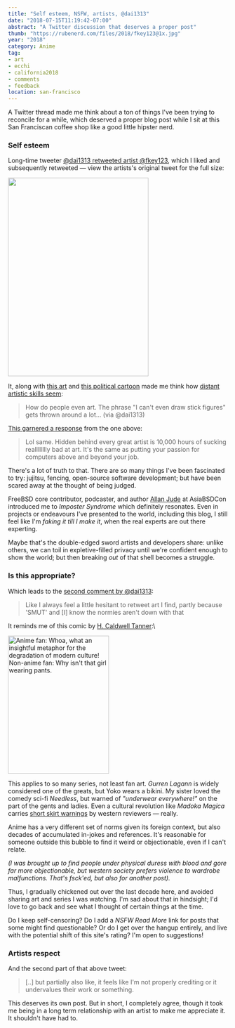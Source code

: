 ```yaml
---
title: "Self esteem, NSFW, artists, @dai1313"
date: "2018-07-15T11:19:42-07:00"
abstract: "A Twitter discussion that deserves a proper post"
thumb: "https://rubenerd.com/files/2018/fkey123@1x.jpg"
year: "2018"
category: Anime
tag:
- art
- ecchi
- california2018
- comments
- feedback
location: san-francisco
---
```

A Twitter thread made me think about a ton of things I've been trying to reconcile for a while, which deserved a proper blog post while I sit at this San Franciscan coffee shop like a good little hipster nerd.


### Self esteem

Long-time tweeter [@dai1313 retweeted artist @fkey123], which I liked and subsequently retweeted — view the artists's original tweet for the full size:

<p><a href="https://twitter.com/fkey123/status/1017959468179623938"><img src="https://rubenerd.com/files/2018/fkey123@1x.jpg" srcset="https://rubenerd.com/files/2018/fkey123@1x.jpg 1x, https://rubenerd.com/files/2018/fkey123@2x.jpg 2x" alt="" style="width:320px; height:452px;" /></a></p>

It, along with [this art] and [this political cartoon] made me think how [distant artistic skills seem]\:

> How do people even art. The phrase "I can't even draw stick figures" gets thrown around a lot... (via @dai1313)

[This garnered a response] from the one above\:

> Lol same. Hidden behind every great artist is 10,000 hours of sucking realllllllly bad at art. It's the same as putting your passion for computers above and beyond your job.

There's a lot of truth to that. There are so many things I've been fascinated to try: jujitsu, fencing, open-source software development; but have been scared away at the thought of being judged.

FreeBSD core contributor, podcaster, and author [Allan Jude] at AsiaBSDCon introduced me to *Imposter Syndrome* which definitely resonates. Even in projects or endeavours I've presented to the world, including this blog, I still feel like I'm *faking it till I make it*, when the real experts are out there experting.

Maybe that's the double-edged sword artists and developers share: unlike others, we can toil in expletive-filled privacy until we're confident enough to show the world; but then breaking *out* of that shell becomes a struggle.

[distant artistic skills seem]: https://twitter.com/Rubenerd/status/1018185650367913984
[@dai1313 retweeted artist @fkey123]: https://twitter.com/fkey123/status/1017959468179623938
[This garnered a response]: https://twitter.com/dai1313/status/1018186171028066304
[this art]: https://twitter.com/Rubenerd/status/1018185722606510086
[this political cartoon]: https://twitter.com/SatPaper/status/1017925412578562048
[Allan Jude]: https://twitter.com/allanjude

### Is this appropriate?

Which leads to the [second comment by @dai1313]\:

> Like I always feel a little hesitant to retweet art I find, partly because 'SMUT' and [I] know the normies aren't down with that

It reminds me of this comic by [H. Caldwell Tanner]:\

<p><img src="https://rubenerd.com/files/2018/loldwell@1x.png" srcset="https://rubenerd.com/files/2018/loldwell@1x.png 1x, https://rubenerd.com/files/2018/loldwell@2x.png 2x" alt="Anime fan: Whoa, what an insightful metaphor for the degradation of modern culture! Non-anime fan: Why isn't that girl wearing pants." style="width:230px; height:314px;" /></p> 

This applies to so many series, not least fan art. *Gurren Lagann* is widely considered one of the greats, but Yoko wears a bikini. My sister loved the comedy sci-fi *Needless*, but warned of *"underwear everywhere!"* on the part of the gents and ladies. Even a cultural revolution like *Madoka Magica* carries [short skirt warnings] by western reviewers — really.

Anime has a very different set of norms given its foreign context, but also decades of accumulated in-jokes and references. It's reasonable for someone outside this bubble to find it weird or objectionable, even if I can't relate.

*(I was brought up to find people under physical duress with blood and gore far more objectionable, but western society prefers violence to wardrobe malfunctions. That's fsck'ed, but also for another post).*

Thus, I gradually chickened out over the last decade here, and avoided sharing art and series I was watching. I'm sad about that in hindsight; I'd love to go back and see what I thought of certain things at the time.

Do I keep self-censoring? Do I add a *NSFW Read More* link for posts that some might find questionable? Or do I get over the hangup entirely, and live with the potential shift of this site's rating? I'm open to suggestions!

[second comment by @dai1313]: https://twitter.com/dai1313/status/1018187937379487744


### Artists respect

And the second part of that above tweet:

> [..] but partially also like, it feels like I'm not properly crediting or it undervalues their work or something.

This deserves its own post. But in short, I completely agree, though it took me being in a long term relationship with an artist to make me appreciate it. It shouldn't have had to.

[what I find acceptable and normal]: https://rubenerd.com/respect-for-sex-education/
[H. Caldwell Tanner]: http://loldwell.com/?comic=japanned-by-critics
[certain mobile games]: http://fate-go.us "Fate/Grand Order"
[short skirt warnings]: https://www.commonsensemedia.org/tv-reviews/puella-magi-madoka-magica

